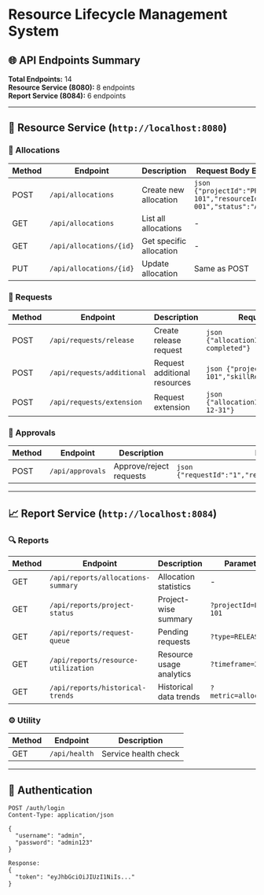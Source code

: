 # Resource Lifecycle Management System

## 🌐 API Endpoints Summary
**Total Endpoints:** 14  
**Resource Service (8080):** 8 endpoints  
**Report Service (8084):** 6 endpoints

---

## 🔧 Resource Service (`http://localhost:8080`)

### 🔹 Allocations
| Method | Endpoint                | Description                          | Request Body Example                  |
|--------|-------------------------|--------------------------------------|---------------------------------------|
| POST   | `/api/allocations`      | Create new allocation                | ```json {"projectId":"PROJ-101","resourceId":"EMP-001","status":"ACTIVE"}``` |
| GET    | `/api/allocations`      | List all allocations                | -                                     |
| GET    | `/api/allocations/{id}` | Get specific allocation             | -                                     |
| PUT    | `/api/allocations/{id}` | Update allocation                   | Same as POST                          |

### 🔹 Requests
| Method | Endpoint                     | Description                          | Request Body Example                  |
|--------|------------------------------|--------------------------------------|---------------------------------------|
| POST   | `/api/requests/release`      | Create release request              | ```json {"allocationId":1,"reason":"Project completed"}``` |
| POST   | `/api/requests/additional`   | Request additional resources        | ```json {"projectId":"PROJ-101","skillRequired":"Java","count":2}``` |
| POST   | `/api/requests/extension`    | Request extension                   | ```json {"allocationId":1,"newEndDate":"2023-12-31"}``` |

### 🔹 Approvals
| Method | Endpoint          | Description              | Request Body Example                  |
|--------|-------------------|--------------------------|---------------------------------------|
| POST   | `/api/approvals`  | Approve/reject requests  | ```json {"requestId":"1","requestType":"RELEASE","status":"APPROVED"}``` |

---

## 📈 Report Service (`http://localhost:8084`)

### 🔍 Reports
| Method | Endpoint                          | Description                  | Parameters               |
|--------|-----------------------------------|------------------------------|--------------------------|
| GET    | `/api/reports/allocations-summary`| Allocation statistics        | -                        |
| GET    | `/api/reports/project-status`     | Project-wise summary         | `?projectId=PROJ-101`    |
| GET    | `/api/reports/request-queue`      | Pending requests             | `?type=RELEASE`          |
| GET    | `/api/reports/resource-utilization`| Resource usage analytics    | `?timeframe=30days`      |
| GET    | `/api/reports/historical-trends`  | Historical data trends       | `?metric=allocations`    |

### ⚙️ Utility
| Method | Endpoint          | Description              |
|--------|-------------------|--------------------------|
| GET    | `/api/health`     | Service health check     |

---

## 🔐 Authentication
```http
POST /auth/login
Content-Type: application/json

{
  "username": "admin",
  "password": "admin123"
}

Response:
{
  "token": "eyJhbGciOiJIUzI1NiIs..."
}